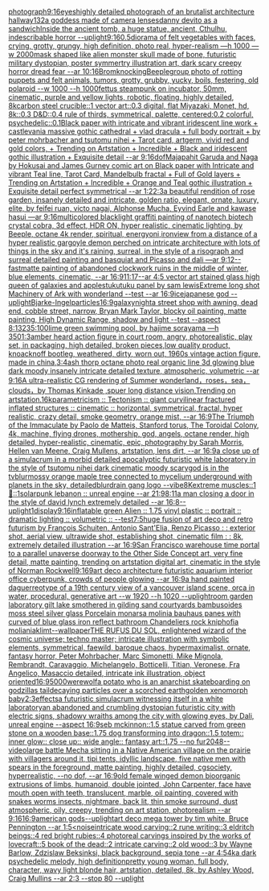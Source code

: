 [photograph](https://www.ebank.nz/aiartgenerator?category=photograph)[9:16](https://www.ebank.nz/aiartgenerator?category=9%3A16)[eyes](https://www.ebank.nz/aiartgenerator?category=eyes)[highly detailed photograph of an brutalist architecture hallway](https://www.ebank.nz/aiartgenerator?category=highly%20detailed%20photograph%20of%20an%20brutalist%20architecture%20hallway)[132](https://www.ebank.nz/aiartgenerator?category=132)[a goddess made of camera lenses](https://www.ebank.nz/aiartgenerator?category=a%20goddess%20made%20of%20camera%20lenses)[danny devito as a sandwich](https://www.ebank.nz/aiartgenerator?category=danny%20devito%20as%20a%20sandwich)[Inside the ancient tomb, a huge statue, ancient, Cthulhu, indescribable horror --uplight](https://www.ebank.nz/aiartgenerator?category=Inside%20the%20ancient%20tomb%2C%20a%20huge%20statue%2C%20ancient%2C%20Cthulhu%2C%20indescribable%20horror%20--uplight)[9:16](https://www.ebank.nz/aiartgenerator?category=9%3A16)[0.5](https://www.ebank.nz/aiartgenerator?category=0.5)[diorama of felt vegetables with faces, crying, grotty, grungy, high definition, photo real, hyper-realism —h 1000 —w 2000](https://www.ebank.nz/aiartgenerator?category=diorama%20of%20felt%20vegetables%20with%20faces%2C%20crying%2C%20grotty%2C%20grungy%2C%20high%20definition%2C%20photo%20real%2C%20hyper-realism%20%E2%80%94h%201000%20%E2%80%94w%202000)[mask shaped like alien monster skull made of bone, futuristic military dystopian, poster symmertry illustration art, dark scary creepy horror dread fear --ar 10:16](https://www.ebank.nz/aiartgenerator?category=mask%20shaped%20like%20alien%20monster%20skull%20made%20of%20bone%2C%20futuristic%20military%20dystopian%2C%20poster%20symmertry%20illustration%20art%2C%20dark%20scary%20creepy%20horror%20dread%20fear%20--ar%2010%3A16)[Brom](https://www.ebank.nz/aiartgenerator?category=Brom)[knocking](https://www.ebank.nz/aiartgenerator?category=knocking)[Beeple](https://www.ebank.nz/aiartgenerator?category=Beeple)[group photo of rotting puppets and felt animals, tumors, grotty, grubby, yucky, boils, festering, old polaroid --w 1000 --h 1000](https://www.ebank.nz/aiartgenerator?category=group%20photo%20of%20rotting%20puppets%20and%20felt%20animals%2C%20tumors%2C%20grotty%2C%20grubby%2C%20yucky%2C%20boils%2C%20festering%2C%20old%20polaroid%20--w%201000%20--h%201000)[fettus steampunk on incubator, 50mm, cinematic, purple and yellow lights, robotic, floating, highly detailed, 8k](https://www.ebank.nz/aiartgenerator?category=fettus%20steampunk%20on%20incubator%2C%2050mm%2C%20cinematic%2C%20purple%20and%20yellow%20lights%2C%20robotic%2C%20floating%2C%20highly%20detailed%2C%208k)[carbon steel crucible::1 vector art::0.3 digital, flat Miyazaki, Monet, hd, 8k::0.3 D&D::0.4 rule of thirds, symmetrical, palette, centered:0.2 colorful, psychedelic::0.1](https://www.ebank.nz/aiartgenerator?category=carbon%20steel%20crucible%3A%3A1%20vector%20art%3A%3A0.3%20digital%2C%20flat%20Miyazaki%2C%20Monet%2C%20hd%2C%208k%3A%3A0.3%20D%26D%3A%3A0.4%20rule%20of%20thirds%2C%20symmetrical%2C%20palette%2C%20centered%3A0.2%20colorful%2C%20psychedelic%3A%3A0.1)[Black paper with intricate and vibrant iridescent line work + castlevania massive gothic cathedral + vlad dracula + full body portrait + by peter mohrbacher and tsutomu nihei + Tarot card, artgerm, vivid red and gold colors, + Trending on Artstation + Incredible + Black and iridescent gothic illustration + Exquisite detail --ar 9:16](https://www.ebank.nz/aiartgenerator?category=Black%20paper%20with%20intricate%20and%20vibrant%20iridescent%20line%20work%20%2B%20castlevania%20massive%20gothic%20cathedral%20%2B%20vlad%20dracula%20%2B%20full%20body%20portrait%20%2B%20by%20peter%20mohrbacher%20and%20tsutomu%20nihei%20%2B%20Tarot%20card%2C%20artgerm%2C%20vivid%20red%20and%20gold%20colors%2C%20%2B%20Trending%20on%20Artstation%20%2B%20Incredible%20%2B%20Black%20and%20iridescent%20gothic%20illustration%20%2B%20Exquisite%20detail%20--ar%209%3A16)[dof](https://www.ebank.nz/aiartgenerator?category=dof)[Majapahit Garuda and Naga by Hokusai and James Gurney comic art on Black paper with Intricate and vibrant Teal line, Tarot Card, Mandelbulb fractal + Full of Gold layers + Trending on Artstation + Incredible + Orange and Teal gothic illustration + Exquisite detail perfect symmetrical --ar 1:2](https://www.ebank.nz/aiartgenerator?category=Majapahit%20Garuda%20and%20Naga%20by%20Hokusai%20and%20James%20Gurney%20comic%20art%20on%20Black%20paper%20with%20Intricate%20and%20vibrant%20Teal%20line%2C%20Tarot%20Card%2C%20Mandelbulb%20fractal%20%2B%20Full%20of%20Gold%20layers%20%2B%20Trending%20on%20Artstation%20%2B%20Incredible%20%2B%20Orange%20and%20Teal%20gothic%20illustration%20%2B%20Exquisite%20detail%20perfect%20symmetrical%20--ar%201%3A2)[2:3](https://www.ebank.nz/aiartgenerator?category=2%3A3)[a beautiful rendition of rose garden, insanely detailed and intricate, golden ratio, elegant, ornate, luxury, elite, by feifei ruan, victo nagai, Alphonse Mucha, Eyvind Earle and kawase hasui —ar 9:16](https://www.ebank.nz/aiartgenerator?category=a%20beautiful%20rendition%20of%20rose%20garden%2C%20insanely%20detailed%20and%20intricate%2C%20golden%20ratio%2C%20elegant%2C%20ornate%2C%20luxury%2C%20elite%2C%20by%20feifei%20ruan%2C%20victo%20nagai%2C%20Alphonse%20Mucha%2C%20Eyvind%20Earle%20and%20kawase%20hasui%20%E2%80%94ar%209%3A16)[multicolored blacklight graffiti painting of nanotech biotech crystal cobra, 3d effect, HDR ON, hyper realistic, cinematic lighting, by Beeple, octane 4k render, spiritual, energy](https://www.ebank.nz/aiartgenerator?category=multicolored%20blacklight%20graffiti%20painting%20of%20nanotech%20biotech%20crystal%20cobra%2C%203d%20effect%2C%20HDR%20ON%2C%20hyper%20realistic%2C%20cinematic%20lighting%2C%20by%20Beeple%2C%20octane%204k%20render%2C%20spiritual%2C%20energy)[oni,iron](https://www.ebank.nz/aiartgenerator?category=oni%2Ciron)[view from a distance of a hyper realistic gargoyle demon perched on intricate architecture with lots of things in the sky and it's raining, surreal, in the style of a risograph and surreal detailed painting and basquiat and Picasso and dali —ar 9:12](https://www.ebank.nz/aiartgenerator?category=view%20from%20a%20distance%20of%20a%20hyper%20realistic%20gargoyle%20demon%20perched%20on%20intricate%20architecture%20with%20lots%20of%20things%20in%20the%20sky%20and%20it%27s%20raining%2C%20surreal%2C%20in%20the%20style%20of%20a%20risograph%20and%20surreal%20detailed%20painting%20and%20basquiat%20and%20Picasso%20and%20dali%20%E2%80%94ar%209%3A12)[--fast](https://www.ebank.nz/aiartgenerator?category=--fast)[matte painting of abandoned clockwork ruins in the middle of winter, blue elements, cinematic, --ar 16:9](https://www.ebank.nz/aiartgenerator?category=matte%20painting%20of%20abandoned%20clockwork%20ruins%20in%20the%20middle%20of%20winter%2C%20blue%20elements%2C%20cinematic%2C%20--ar%2016%3A9)[11:17](https://www.ebank.nz/aiartgenerator?category=11%3A17)[--ar 4:5 vector art stained glass high queen of galaxies and apples](https://www.ebank.nz/aiartgenerator?category=--ar%204%3A5%20vector%20art%20stained%20glass%20high%20queen%20of%20galaxies%20and%20apples)[tukutuku panel by sam lewis](https://www.ebank.nz/aiartgenerator?category=tukutuku%20panel%20by%20sam%20lewis)[Extreme long shot Machinery of Ark with wonderland --test --ar 16:9](https://www.ebank.nz/aiartgenerator?category=Extreme%20long%20shot%20Machinery%20of%20Ark%20with%20wonderland%20--test%20--ar%2016%3A9)[ice](https://www.ebank.nz/aiartgenerator?category=ice)[japanese god --uplight](https://www.ebank.nz/aiartgenerator?category=japanese%20god%20--uplight)[Bjarke-Ingel](https://www.ebank.nz/aiartgenerator?category=Bjarke-Ingel)[particles](https://www.ebank.nz/aiartgenerator?category=particles)[16:9](https://www.ebank.nz/aiartgenerator?category=16%3A9)[galaxy](https://www.ebank.nz/aiartgenerator?category=galaxy)[night](https://www.ebank.nz/aiartgenerator?category=night)[a street shop with awning, dead end, cobble street, narrow, Bryan Mark Taylor, blocky oil painting, matte painting, High Dynamic Range, shadow and light --test --aspect 8:13](https://www.ebank.nz/aiartgenerator?category=a%20street%20shop%20with%20awning%2C%20dead%20end%2C%20cobble%20street%2C%20narrow%2C%20Bryan%20Mark%20Taylor%2C%20blocky%20oil%20painting%2C%20matte%20painting%2C%20High%20Dynamic%20Range%2C%20shadow%20and%20light%20--test%20--aspect%208%3A13)[235:100](https://www.ebank.nz/aiartgenerator?category=235%3A100)[lime green swimming pool, by hajime sorayama —h 350](https://www.ebank.nz/aiartgenerator?category=lime%20green%20swimming%20pool%2C%20by%20hajime%20sorayama%20%E2%80%94h%20350)[1:3](https://www.ebank.nz/aiartgenerator?category=1%3A3)[amber heard action figure in court room, angry, photorealistic, play set, in packaging, high detailed, broken pieces,low quality product, knoacknoff bootleg, weathered, dirty, worn out, 1960s vintage action figure, made in china,](https://www.ebank.nz/aiartgenerator?category=amber%20heard%20action%20figure%20in%20court%20room%2C%20angry%2C%20photorealistic%2C%20play%20set%2C%20in%20packaging%2C%20high%20detailed%2C%20broken%20pieces%2Clow%20quality%20product%2C%20knoacknoff%20bootleg%2C%20weathered%2C%20dirty%2C%20worn%20out%2C%201960s%20vintage%20action%20figure%2C%20made%20in%20china%2C)[3:4](https://www.ebank.nz/aiartgenerator?category=3%3A4)[ash thorp octane photo real organic line 3d glowing blue dark moody insanely intricate detailed texture, atmospheric, volumetric --ar 9:16](https://www.ebank.nz/aiartgenerator?category=ash%20thorp%20octane%20photo%20real%20organic%20line%203d%20glowing%20blue%20dark%20moody%20insanely%20intricate%20detailed%20texture%2C%20atmospheric%2C%20volumetric%20--ar%209%3A16)[A ultra-realistic CG rendering of Summer wonderland，roses，sea，clouds，by Thomas Kinkade ,spuer long distance vision,Trending on artstation.16k](https://www.ebank.nz/aiartgenerator?category=A%20ultra-realistic%20CG%20rendering%20of%20Summer%20wonderland%EF%BC%8Croses%EF%BC%8Csea%EF%BC%8Cclouds%EF%BC%8Cby%20Thomas%20Kinkade%20%2Cspuer%20long%20distance%20vision%2CTrending%20on%20artstation.16k)[parametricism :: Tectonism :: giant curvilinear fractured inflated structures :: cinematic :: horizontal, symmetrical, fractal, hyper realistic, crazy detail, smoke geometry, orange mist,  --ar 16:9](https://www.ebank.nz/aiartgenerator?category=parametricism%20%3A%3A%20Tectonism%20%3A%3A%20giant%20curvilinear%20fractured%20inflated%20structures%20%3A%3A%20cinematic%20%3A%3A%20horizontal%2C%20symmetrical%2C%20fractal%2C%20hyper%20realistic%2C%20crazy%20detail%2C%20smoke%20geometry%2C%20orange%20mist%2C%20%20--ar%2016%3A9)[The Triumph of the Immaculate by Paolo de Matteis, Stanford torus, The Toroidal Colony, 4k, machine, flying drones, mothership, god, angels, octane render, high detailed, hyper-realistic, cinematic, epic, photography by Sarah Morris, Hellen van Meene, Craig Mullens, artstation, lens dirt, --ar 16:9](https://www.ebank.nz/aiartgenerator?category=The%20Triumph%20of%20the%20Immaculate%20by%20Paolo%20de%20Matteis%2C%20Stanford%20torus%2C%20The%20Toroidal%20Colony%2C%204k%2C%20machine%2C%20flying%20drones%2C%20mothership%2C%20god%2C%20angels%2C%20octane%20render%2C%20high%20detailed%2C%20hyper-realistic%2C%20cinematic%2C%20epic%2C%20photography%20by%20Sarah%20Morris%2C%20Hellen%20van%20Meene%2C%20Craig%20Mullens%2C%20artstation%2C%20lens%20dirt%2C%20--ar%2016%3A9)[a close up of a simulacrum in a morbid detailed apocalyptic futuristic white laboratory in the style of tsutomu nihei dark cinematic moody scary](https://www.ebank.nz/aiartgenerator?category=a%20close%20up%20of%20a%20simulacrum%20in%20a%20morbid%20detailed%20apocalyptic%20futuristic%20white%20laboratory%20in%20the%20style%20of%20tsutomu%20nihei%20dark%20cinematic%20moody%20scary)[god is in the tv](https://www.ebank.nz/aiartgenerator?category=god%20is%20in%20the%20tv)[blur](https://www.ebank.nz/aiartgenerator?category=blur)[mossy orange maple tree connected to mycelium underground with planets in the sky, detailed](https://www.ebank.nz/aiartgenerator?category=mossy%20orange%20maple%20tree%20connected%20to%20mycelium%20underground%20with%20planets%20in%20the%20sky%2C%20detailed)[blur](https://www.ebank.nz/aiartgenerator?category=blur)[drain gang logo --vibe](https://www.ebank.nz/aiartgenerator?category=drain%20gang%20logo%20--vibe)[8K](https://www.ebank.nz/aiartgenerator?category=8K)[extreme muscles::1 🐢::1](https://www.ebank.nz/aiartgenerator?category=extreme%20muscles%3A%3A1%20%F0%9F%90%A2%3A%3A1)[solarpunk lebanon :: unreal engine --ar 21:9](https://www.ebank.nz/aiartgenerator?category=solarpunk%20lebanon%20%3A%3A%20unreal%20engine%20--ar%2021%3A9)[8:11](https://www.ebank.nz/aiartgenerator?category=8%3A11)[a man closing a door in the style of david lynch extremely detailed --ar 16:8](https://www.ebank.nz/aiartgenerator?category=a%20man%20closing%20a%20door%20in%20the%20style%20of%20david%20lynch%20extremely%20detailed%20--ar%2016%3A8)[--uplight](https://www.ebank.nz/aiartgenerator?category=--uplight)[1](https://www.ebank.nz/aiartgenerator?category=1)[display](https://www.ebank.nz/aiartgenerator?category=display)[9:16](https://www.ebank.nz/aiartgenerator?category=9%3A16)[inflatable green Alien :: 1.75 vinyl plastic :: portrait :: dramatic lighting :: volumetric :: --test](https://www.ebank.nz/aiartgenerator?category=inflatable%20green%20Alien%20%3A%3A%201.75%20vinyl%20plastic%20%3A%3A%20portrait%20%3A%3A%20dramatic%20lighting%20%3A%3A%20volumetric%20%3A%3A%20--test)[7:5](https://www.ebank.nz/aiartgenerator?category=7%3A5)[huge  fusion of art deco and retro futurism by François Schuiten, Antonio Sant'Elia, Renzo Picasso : : exterior shot, aerial view, ultrawide shot, establishing shot, cinematic film : : 8k, extremely detailed illustration  --ar 16:9](https://www.ebank.nz/aiartgenerator?category=huge%20%20fusion%20of%20art%20deco%20and%20retro%20futurism%20by%20Fran%C3%A7ois%20Schuiten%2C%20Antonio%20Sant%27Elia%2C%20Renzo%20Picasso%20%3A%20%3A%20exterior%20shot%2C%20aerial%20view%2C%20ultrawide%20shot%2C%20establishing%20shot%2C%20cinematic%20film%20%3A%20%3A%208k%2C%20extremely%20detailed%20illustration%20%20--ar%2016%3A9)[San Francisco warehouse time portal to a parallel unaverse doorway to the Other Side Concept art, very fine detail, matte painting, trending on artstation digital art, cinematic in the style of Norman Rockwell](https://www.ebank.nz/aiartgenerator?category=San%20Francisco%20warehouse%20time%20portal%20to%20a%20parallel%20unaverse%20doorway%20to%20the%20Other%20Side%20Concept%20art%2C%20very%20fine%20detail%2C%20matte%20painting%2C%20trending%20on%20artstation%20digital%20art%2C%20cinematic%20in%20the%20style%20of%20Norman%20Rockwell)[9:16](https://www.ebank.nz/aiartgenerator?category=9%3A16)[9](https://www.ebank.nz/aiartgenerator?category=9)[art deco architecture futuristic aquarium interior office cyberpunk, crowds of people glowing --ar 16:9](https://www.ebank.nz/aiartgenerator?category=art%20deco%20architecture%20futuristic%20aquarium%20interior%20office%20cyberpunk%2C%20crowds%20of%20people%20glowing%20--ar%2016%3A9)[a hand painted daguerreotype of a 19th century view of a vancouver island scene, orca in water, procedural, generative art   --w 1920 --h 1020 --uplight](https://www.ebank.nz/aiartgenerator?category=a%20hand%20painted%20daguerreotype%20of%20a%2019th%20century%20view%20of%20a%20vancouver%20island%20scene%2C%20orca%20in%20water%2C%20procedural%2C%20generative%20art%20%20%20--w%201920%20--h%201020%20--uplight)[room garden laboratory  gilt lake  smothered in gilding sand courtyards bambusoides moss steel silver glass  Porcelain monarsa molinia bauhaus panes with  curved of blue glass iron reflect  bathroom Chandeliers  rock kniphofia moliania](https://www.ebank.nz/aiartgenerator?category=room%20garden%20laboratory%20%20gilt%20lake%20%20smothered%20in%20gilding%20sand%20courtyards%20bambusoides%20moss%20steel%20silver%20glass%20%20Porcelain%20monarsa%20molinia%20bauhaus%20panes%20with%20%20curved%20of%20blue%20glass%20iron%20reflect%20%20bathroom%20Chandeliers%20%20rock%20kniphofia%20moliania)[klimt](https://www.ebank.nz/aiartgenerator?category=klimt)[--wallpaper](https://www.ebank.nz/aiartgenerator?category=--wallpaper)[THE RUFUS DU SOL, enlightened wizard of the cosmic universe; techno master; intricate illustration with symbolic elements, symmetrical, faewild, baroque chaos, hypermaximalist, ornate, fantasy horror, Peter Mohrbacher, Marc Simonetti, Mike Mignola, Rembrandt, Caravaggio, Michelangelo, Botticelli, Titian, Veronese, Fra Angelico, Masaccio detailed, intricate ink illustration, object oriented](https://www.ebank.nz/aiartgenerator?category=THE%20RUFUS%20DU%20SOL%2C%20enlightened%20wizard%20of%20the%20cosmic%20universe%3B%20techno%20master%3B%20intricate%20illustration%20with%20symbolic%20elements%2C%20symmetrical%2C%20faewild%2C%20baroque%20chaos%2C%20hypermaximalist%2C%20ornate%2C%20fantasy%20horror%2C%20Peter%20Mohrbacher%2C%20Marc%20Simonetti%2C%20Mike%20Mignola%2C%20Rembrandt%2C%20Caravaggio%2C%20Michelangelo%2C%20Botticelli%2C%20Titian%2C%20Veronese%2C%20Fra%20Angelico%2C%20Masaccio%20detailed%2C%20intricate%20ink%20illustration%2C%20object%20oriented)[16:9](https://www.ebank.nz/aiartgenerator?category=16%3A9)[5000](https://www.ebank.nz/aiartgenerator?category=5000)[werewolf](https://www.ebank.nz/aiartgenerator?category=werewolf)[a potato who is an anarchist skateboarding on godzillas tail](https://www.ebank.nz/aiartgenerator?category=a%20potato%20who%20is%20an%20anarchist%20skateboarding%20on%20godzillas%20tail)[decaying particles over a scorched earth](https://www.ebank.nz/aiartgenerator?category=decaying%20particles%20over%20a%20scorched%20earth)[golden xenomorph baby](https://www.ebank.nz/aiartgenerator?category=golden%20xenomorph%20baby)[2:3](https://www.ebank.nz/aiartgenerator?category=2%3A3)[effects](https://www.ebank.nz/aiartgenerator?category=effects)[a futuristic simulacrum witnessing itself in a white laboratory](https://www.ebank.nz/aiartgenerator?category=a%20futuristic%20simulacrum%20witnessing%20itself%20in%20a%20white%20laboratory)[an abandoned and crumbling dystopian futuristic city with electric signs, shadowy wraiths among the city with glowing eyes, by Dali, unreal engine --aspect 16:9](https://www.ebank.nz/aiartgenerator?category=an%20abandoned%20and%20crumbling%20dystopian%20futuristic%20city%20with%20electric%20signs%2C%20shadowy%20wraiths%20among%20the%20city%20with%20glowing%20eyes%2C%20by%20Dali%2C%20unreal%20engine%20--aspect%2016%3A9)[seb mckinnon::1.5 statue carved from green stone on a wooden base::1.75 dog transforming into dragon::1.5 totem:: inner glow:: close up:: wide angle:: fantasy art::1.75 --no fur](https://www.ebank.nz/aiartgenerator?category=seb%20mckinnon%3A%3A1.5%20statue%20carved%20from%20green%20stone%20on%20a%20wooden%20base%3A%3A1.75%20dog%20transforming%20into%20dragon%3A%3A1.5%20totem%3A%3A%20inner%20glow%3A%3A%20close%20up%3A%3A%20wide%20angle%3A%3A%20fantasy%20art%3A%3A1.75%20--no%20fur)[2048](https://www.ebank.nz/aiartgenerator?category=2048)[--video](https://www.ebank.nz/aiartgenerator?category=--video)[large battle Mecha sitting in a Native American village on the prairie with villagers around it, tipi tents, idyllic landscape, five native men with spears in the foreground, matte painting, highly detailed, cgsociety, hyperrealistic, --no dof, --ar 16:9](https://www.ebank.nz/aiartgenerator?category=large%20battle%20Mecha%20sitting%20in%20a%20Native%20American%20village%20on%20the%20prairie%20with%20villagers%20around%20it%2C%20tipi%20tents%2C%20idyllic%20landscape%2C%20five%20native%20men%20with%20spears%20in%20the%20foreground%2C%20matte%20painting%2C%20highly%20detailed%2C%20cgsociety%2C%20hyperrealistic%2C%20--no%20dof%2C%20--ar%2016%3A9)[old female winged demon bioorganic extrusions of limbs, humanoid, double jointed, John Carpenter, face have mouth open with teeth, translucent, marble, oil painting, covered with  snakes worms insects, nightmare, back lit, thin smoke surround, dust atmospheric, oily, creepy, trending on art station,  photorealism --ar 9:16](https://www.ebank.nz/aiartgenerator?category=old%20female%20winged%20demon%20bioorganic%20extrusions%20of%20limbs%2C%20humanoid%2C%20double%20jointed%2C%20John%20Carpenter%2C%20face%20have%20mouth%20open%20with%20teeth%2C%20translucent%2C%20marble%2C%20oil%20painting%2C%20covered%20with%20%20snakes%20worms%20insects%2C%20nightmare%2C%20back%20lit%2C%20thin%20smoke%20surround%2C%20dust%20atmospheric%2C%20oily%2C%20creepy%2C%20trending%20on%20art%20station%2C%20%20photorealism%20--ar%209%3A16)[16:9](https://www.ebank.nz/aiartgenerator?category=16%3A9)[american gods](https://www.ebank.nz/aiartgenerator?category=american%20gods)[--uplight](https://www.ebank.nz/aiartgenerator?category=--uplight)[art deco mega tower by tim white, Bruce Pennington --ar 1:5](https://www.ebank.nz/aiartgenerator?category=art%20deco%20mega%20tower%20by%20tim%20white%2C%20Bruce%20Pennington%20--ar%201%3A5)[<noise](https://www.ebank.nz/aiartgenerator?category=%3Cnoise)[intricate wood carving::2 rune writing::3 eldritch beings::4 red bright rubies::4 photoreal carvings inspired by the works of lovecraft::5 book of the dead::2 intricate carving::2 old wood::3 by Wayne Barlow, Zdzislaw Beksinksi, black background, sepia tone --ar 4:5](https://www.ebank.nz/aiartgenerator?category=intricate%20wood%20carving%3A%3A2%20rune%20writing%3A%3A3%20eldritch%20beings%3A%3A4%20red%20bright%20rubies%3A%3A4%20photoreal%20carvings%20inspired%20by%20the%20works%20of%20lovecraft%3A%3A5%20book%20of%20the%20dead%3A%3A2%20intricate%20carving%3A%3A2%20old%20wood%3A%3A3%20by%20Wayne%20Barlow%2C%20Zdzislaw%20Beksinksi%2C%20black%20background%2C%20sepia%20tone%20--ar%204%3A5)[4k](https://www.ebank.nz/aiartgenerator?category=4k)[a dark psychedelic melody, high definition](https://www.ebank.nz/aiartgenerator?category=a%20dark%20psychedelic%20melody%2C%20high%20definition)[pretty young woman, full body, character, wavy light blonde hair, artstation, detailed, 8k, by Ashley Wood, Craig Mullins --ar 2:3 --stop 80 --uplight](https://www.ebank.nz/aiartgenerator?category=pretty%20young%20woman%2C%20full%20body%2C%20character%2C%20wavy%20light%20blonde%20hair%2C%20artstation%2C%20detailed%2C%208k%2C%20by%20Ashley%20Wood%2C%20Craig%20Mullins%20--ar%202%3A3%20--stop%2080%20--uplight)